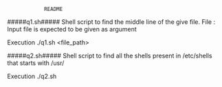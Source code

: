                 README

#####q1.sh##### 
Shell script to find the middle line of the give file.
File : Input file is expected to be given as argument

Execution 
./q1.sh <file_path>

#####q2.sh#####
Shell script to find all the shells present in /etc/shells
that starts with /usr/

Execution 
./q2.sh